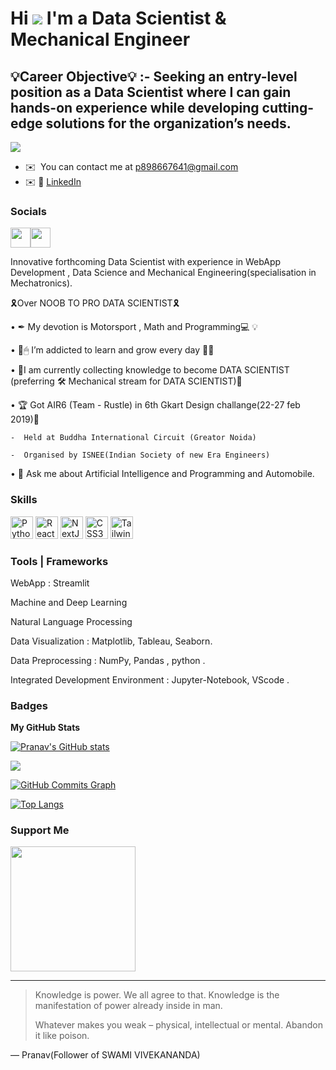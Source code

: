 Hi ![](https://user-images.githubusercontent.com/18350557/176309783-0785949b-9127-417c-8b55-ab5a4333674e.gif) I'm a Data Scientist & Mechanical Engineer
=====================================

💡Career Objective💡 :- Seeking an entry-level position as a Data Scientist where I can gain hands-on experience while developing cutting-edge solutions for the organization’s needs.
------------------------------------

![](https://komarev.com/ghpvc/?username=Pranavbh1&label=PROFILE+VIEWS)


* ✉️  You can contact me at [p898667641@gmail.com](mailto:p898667641@gmail.com)
* ✉️ :office: [LinkedIn](https://www.linkedin.com/in/Pranavbhawsar/)



### Socials

<p align="left"> <a href="https://www.github.com/Pranavbh1" target="_blank" rel="noreferrer"><img src="https://raw.githubusercontent.com/danielcranney/readme-generator/main/public/icons/socials/github.svg" width="32" height="32" /><a href="https://www.linkedin.com/comm/mynetwork/discovery-see-all?usecase=PEOPLE_FOLLOWS&followMember=pranavbhawsar" target="_blank" rel="noreferrer"><img src="https://raw.githubusercontent.com/danielcranney/readme-generator/main/public/icons/socials/linkedin.svg" width="32" height="32" /></a> 


Innovative forthcoming Data Scientist with experience in WebApp Development , Data Science and Mechanical Engineering(specialisation in Mechatronics). 

🎗️Over NOOB TO PRO DATA SCIENTIST🎗️

• ✒ My devotion is Motorsport ,  Math and Programming💻 💡

• 🧠🖱 I’m addicted to learn and grow every day 🕵️‍♀️

• 💊I am currently collecting knowledge to become DATA SCIENTIST (preferring 🛠 Mechanical stream for DATA SCIENTIST)💉

• 🏆 Got AIR6 (Team - Rustle) in 6th Gkart Design challange(22-27 feb 2019)🥇
    
    -  Held at Buddha International Circuit (Greator Noida)
    
    -  Organised by ISNEE(Indian Society of new Era Engineers) 

• 💬 Ask me about Artificial Intelligence and Programming and Automobile.


### Skills

<p align="left">
<a href="https://www.python.org/" target="_blank" rel="noreferrer"><img src="https://raw.githubusercontent.com/danielcranney/readme-generator/main/public/icons/skills/python-colored.svg" width="36" height="36" alt="Python" /></a>
<a href="https://www.anaconda.com//" target="_blank" rel="noreferrer"><img src="https://raw.githubusercontent.com/danielcranney/readme-generator/main/public/icons/skills/react-colored.svg" width="36" height="36" alt="React" /></a>
<a href="https://www.ptc.com/en/products/creo" target="_blank" rel="noreferrer"><img src="https://raw.githubusercontent.com/danielcranney/readme-generator/main/public/icons/skills/nextjs-colored.svg" width="36" height="36" alt="NextJs" /></a>
<a href="https://www.autodesk.in//TR/CSS/#css" target="_blank" rel="noreferrer"><img src="https://raw.githubusercontent.com/danielcranney/readme-generator/main/public/icons/skills/css3-colored.svg" width="36" height="36" alt="CSS3" /></a>
<a href="https://discover.solidworks.com//" target="_blank" rel="noreferrer"><img src="https://raw.githubusercontent.com/danielcranney/readme-generator/main/public/icons/skills/tailwindcss-colored.svg" width="36" height="36" alt="TailwindCSS" /></a>
</p>


### Tools | Frameworks 

WebApp : Streamlit

Machine and Deep Learning 

Natural Language Processing

Data Visualization : Matplotlib, Tableau, Seaborn. 

Data Preprocessing : NumPy, Pandas , python .

Integrated Development Environment : Jupyter-Notebook, VScode .


### Badges

<b>My GitHub Stats</b>

<a href="http://www.github.com/Pranavbh1"><img src="https://github-readme-stats.vercel.app/api?username=Pranavbh1&show_icons=true&hide=&count_private=true&title_color=0891b2&text_color=ffffff&icon_color=0891b2&bg_color=1c1917&hide_border=true&show_icons=true" alt="Pranav's GitHub stats" /></a>

<a href="http://www.github.com/Pranavbh1"><img src="https://github-readme-streak-stats.herokuapp.com/?user=Pranavbh1&stroke=ffffff&background=1c1917&ring=0891b2&fire=0891b2&currStreakNum=ffffff&currStreakLabel=0891b2&sideNums=ffffff&sideLabels=ffffff&dates=ffffff&hide_border=true" /></a>

<a href="http://www.github.com/Pranavbh1"><img src="https://activity-graph.herokuapp.com/graph?username=Pranavbh1&bg_color=1c1917&color=ffffff&line=0891b2&point=ffffff&area_color=1c1917&area=true&hide_border=true&custom_title=GitHub%20Commits%20Graph" alt="GitHub Commits Graph" /></a>

[![Top Langs](https://github-readme-stats.vercel.app/api/top-langs/?username=Pranavbh1)](https://github.com/Pranavbh1?tab=repositories)


### Support Me

<a href="https://www.buymeacoffee.com/pranavbhawsar"><img src="https://cdn.buymeacoffee.com/buttons/v2/default-yellow.png" width="200" /></a>



</details>


---
> Knowledge is power. We all agree to that. Knowledge is the manifestation of power already inside in man.
>
> 
> Whatever makes you weak – physical, intellectual or mental. Abandon it like poison.

— Pranav(Follower of SWAMI VIVEKANANDA)

